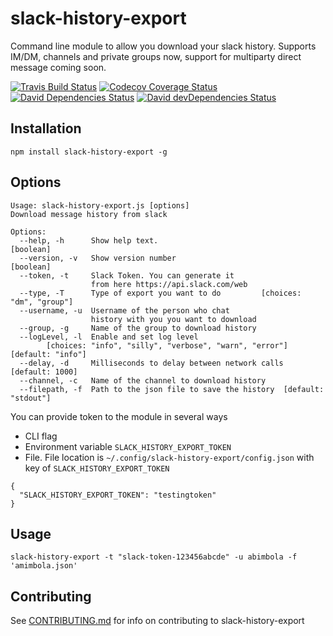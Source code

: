 slack-history-export
=========
Command line module to allow you download your slack history.
Supports IM/DM, channels and private groups now, support for multiparty direct message coming soon.


[![Travis Build Status][travis-icon]][travis]
[![Codecov Coverage Status][codecov-icon]][codecov]
[![David Dependencies Status][david-icon]][david]
[![David devDependencies Status][david-dev-icon]][david-dev]

## Installation
  ```
  npm install slack-history-export -g
  ```

## Options
  ```
  Usage: slack-history-export.js [options]
  Download message history from slack

  Options:
    --help, -h      Show help text.                                      [boolean]
    --version, -v   Show version number                                  [boolean]
    --token, -t     Slack Token. You can generate it
                    from here https://api.slack.com/web
    --type, -T      Type of export you want to do         [choices: "dm", "group"]
    --username, -u  Username of the person who chat
                    history with you you want to download
    --group, -g     Name of the group to download history
    --logLevel, -l  Enable and set log level
          [choices: "info", "silly", "verbose", "warn", "error"] [default: "info"]
    --delay, -d     Milliseconds to delay between network calls    [default: 1000]
    --channel, -c   Name of the channel to download history
    --filepath, -f  Path to the json file to save the history  [default: "stdout"]
  ```

  You can provide token to the module in several ways
  * CLI flag
  * Environment variable `SLACK_HISTORY_EXPORT_TOKEN`
  * File. File location is `~/.config/slack-history-export/config.json` with key of `SLACK_HISTORY_EXPORT_TOKEN`
  ```
  {
    "SLACK_HISTORY_EXPORT_TOKEN": "testingtoken"
  }

  ```
## Usage
```
slack-history-export -t "slack-token-123456abcde" -u abimbola -f 'amimbola.json'
```

## Contributing
See [CONTRIBUTING.md](CONTRIBUTING.md) for info on contributing to slack-history-export


[travis]: https://travis-ci.org/hisabimbola/slack-history-export
[travis-icon]: https://img.shields.io/travis/hisabimbola/slack-history-export/master.svg?style=flat-square
[codecov]: https://codecov.io/gh/hisabimbola/slack-history-export
[codecov-icon]: https://img.shields.io/codecov/c/github/hisabimbola/slack-history-export.svg?style=flat-square
[david]: https://david-dm.org/hisabimbola/slack-history-export
[david-icon]: https://img.shields.io/david/hisabimbola/slack-history-export.svg?style=flat-square
[david-dev]: https://david-dm.org/hisabimbola/slack-history-export?type=dev
[david-dev-icon]: https://img.shields.io/david/dev/hisabimbola/slack-history-export.svg?style=flat-square
